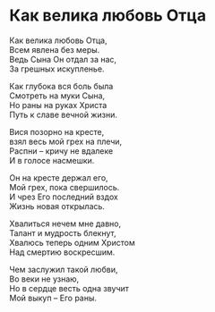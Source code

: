 # Как велика любовь Отца  
Как велика любовь Отца,  
Всем явлена без меры.  
Ведь Сына Он отдал за нас,  
За грешных искупленье.  
  
Как глубока вся боль была  
Смотреть на муки Сына,  
Но раны на руках Христа  
Путь к славе вечной жизни.  
  
Вися позорно на кресте,  
взял весь мой грех на плечи,  
Распни – кричу не вдалеке  
И в голосе насмешки.  
  
Он на кресте держал его,  
Мой грех, пока свершилось.  
И чрез Его последний вздох  
Жизнь новая открылась.  
  
Хвалиться нечем мне давно,  
Талант и мудрость блекнут,  
Хвалюсь теперь одним Христом  
Над смертию воскресшим.  
  
Чем заслужил такой любви,  
Во веки не узнаю,  
Но в сердце весть одна звучит  
Мой выкуп – Его раны.
